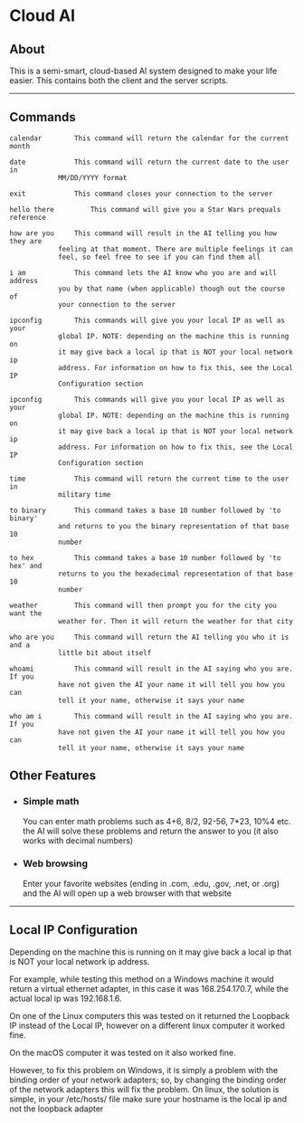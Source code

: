 # Cloud AI
About
--------
This is a semi-smart, cloud-based AI system designed to make your life easier.
This contains both the client and the server scripts.

--------------------
Commands
-------
	
	calendar		This command will return the calendar for the current month

	date			This command will return the current date to the user in 
				MM/DD/YYYY format
	
	exit 			This command closes your connection to the server

	hello there 		This command will give you a Star Wars prequals reference

	how are you		This command will result in the AI telling you how they are
				feeling at that moment. There are multiple feelings it can 
				feel, so feel free to see if you can find them all

	i am 			This command lets the AI know who you are and will address 
				you by that name (when applicable) though out the course of 
				your connection to the server

	ipconfig		This commands will give you your local IP as well as your
				global IP. NOTE: depending on the machine this is running on 
				it may give back a local ip that is NOT your local network ip 
				address. For information on how to fix this, see the Local IP
				Configuration section 

	ipconfig		This commands will give you your local IP as well as your
				global IP. NOTE: depending on the machine this is running on 
				it may give back a local ip that is NOT your local network ip 
				address. For information on how to fix this, see the Local IP
				Configuration section  
	
	time			This command will return the current time to the user in 
				military time

	to binary		This command takes a base 10 number followed by 'to binary' 
				and returns to you the binary representation of that base 10 
				number

	to hex			This command takes a base 10 number followed by 'to hex' and 
				returns to you the hexadecimal representation of that base 10 
				number

	weather			This command will then prompt you for the city you want the 
				weather for. Then it will return the weather for that city

	who are you		This command will return the AI telling you who it is and a 
				little bit about itself

	whoami			This command will result in the AI saying who you are. If you
				have not given the AI your name it will tell you how you can 
				tell it your name, otherwise it says your name

	who am i		This command will result in the AI saying who you are. If you
				have not given the AI your name it will tell you how you can 
				tell it your name, otherwise it says your name
Other Features
------
- ### Simple math
	You can enter math problems such as 4+6, 8/2, 92-56, 7*23, 10%4 etc.	
	the AI will solve these problems and return the answer to you (it also works with decimal numbers) 

- ### Web browsing
	Enter your favorite websites (ending in .com, .edu, .gov, .net, or .org) and   the AI will open up a web browser with that website	
	
---------
Local IP Configuration
-----
Depending on the machine this is running on it may give back a local ip
that is NOT your local network ip address. 

For example, while testing this
method on a Windows machine it would return a virtual ethernet adapter, in
this case it was 168.254.170.7, while the actual local ip was 192.168.1.6.

On one of the Linux computers this was tested on it returned the Loopback
IP instead of the Local IP, however on a different linux computer it worked
fine. 

On the macOS computer it was tested on it also worked fine.

However, to fix this problem on Windows, it is simply a problem with the binding 
order of your network adapters; so, by changing the binding order of the network
adapters this will fix the problem. On linux, the solution is simple, in your
/etc/hosts/ file make sure your hostname is the local ip and not the loopback
adapter
	
